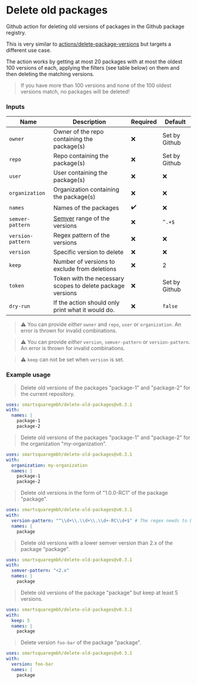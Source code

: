 # Delete old packages

Github action for deleting old versions of packages in the Github package registry.

This is very similar to [actions/delete-package-versions](https://github.com/actions/delete-package-versions)
but targets a different use case.

The action works by getting at most 20 packages with at most the oldest 100 versions of each, applying the filters (see
table below) on them and then deleting the matching versions.

> If you have more than 100 versions and none of the 100 oldest versions match, no packages will be deleted!

### Inputs

| Name              | Description                                                | Required           | Default       |
| ----------------- | ---------------------------------------------------------- | ------------------ | ------------- |
| `owner`           | Owner of the repo containing the package(s)                | :x:                | Set by Github |
| `repo`            | Repo containing the package(s)                             | :x:                | Set by Github |
| `user`            | User containing the package(s)                             | :x:                | :x:           |
| `organization`    | Organization containing the package(s)                     | :x:                | :x:           |
| `names`           | Names of the packages                                      | :heavy_check_mark: | :x:           |
| `semver-pattern`  | [Semver](https://semver.org/) range of the versions        | :x:                | `^.+$`        |
| `version-pattern` | Regex pattern of the versions                              | :x:                | :x:           |
| `version`         | Specific version to delete                                 | :x:                | :x:           |
| `keep`            | Number of versions to exclude from deletions               | :x:                | 2             |
| `token`           | Token with the necessary scopes to delete package versions | :x:                | Set by Github |
| `dry-run`         | If the action should only print what it would do.          | :x:                | `false`       |

> :warning: You can provide _either_ `owner` and `repo`, `user` or `organization`. An error is thrown for invalid combinations.

> :warning: You can provide _either_ `version`, `semver-pattern` or `version-pattern`. An error is thrown for invalid combinations.

> :warning: `keep` can not be set when `version` is set.

### Example usage

> Delete old versions of the packages "package-1" and "package-2" for the current repository.

```yaml
uses: smartsquaregmbh/delete-old-packages@v0.3.1
with:
  names: |
    package-1
    package-2
```

> Delete old versions of the packages "package-1" and "package-2" for the organization "my-organization".

```yaml
uses: smartsquaregmbh/delete-old-packages@v0.3.1
with:
  organization: my-organization
  names: |
    package-1
    package-2
```

> Delete old versions in the form of "1.0.0-RC1" of the package "package".

```yaml
uses: smartsquaregmbh/delete-old-packages@v0.3.1
with:
  version-pattern: "^\\d+\\.\\d+\\.\\d+-RC\\d+$" # The regex needs to be escaped!
  names: |
    package
```

> Delete old versions with a lower semver version than 2.x of the package "package".

```yaml
uses: smartsquaregmbh/delete-old-packages@v0.3.1
with:
  semver-pattern: "<2.x"
  names: |
    package
```

> Delete old versions of the package "package" but keep at least 5 versions.

```yaml
uses: smartsquaregmbh/delete-old-packages@v0.3.1
with:
  keep: 5
  names: |
    package
```

> Delete version `foo-bar` of the package "package".

```yaml
uses: smartsquaregmbh/delete-old-packages@v0.3.1
with:
  version: foo-bar
  names: |
    package
```
